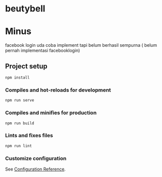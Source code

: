 # beutybell

# Minus
facebook login uda coba implement tapi belum berhasil sempurna ( belum pernah implementasi facebooklogin)

## Project setup
```
npm install
```

### Compiles and hot-reloads for development
```
npm run serve
```

### Compiles and minifies for production
```
npm run build
```

### Lints and fixes files
```
npm run lint
```

### Customize configuration
See [Configuration Reference](https://cli.vuejs.org/config/).
